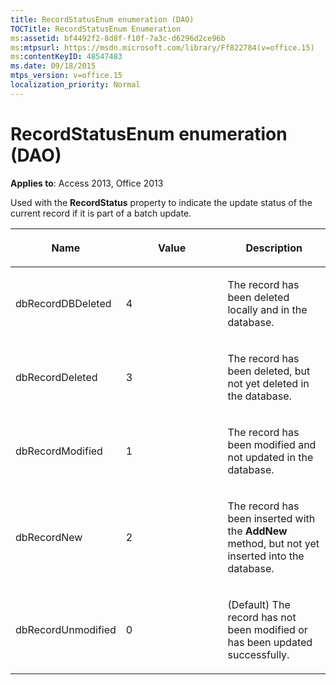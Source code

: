 ```yaml
---
title: RecordStatusEnum enumeration (DAO)
TOCTitle: RecordStatusEnum Enumeration
ms:assetid: bf4492f2-8d8f-f10f-7a3c-d6296d2ce96b
ms:mtpsurl: https://msdn.microsoft.com/library/Ff822784(v=office.15)
ms:contentKeyID: 48547483
ms.date: 09/18/2015
mtps_version: v=office.15
localization_priority: Normal
---
```


# RecordStatusEnum enumeration (DAO)


**Applies to**: Access 2013, Office 2013

Used with the **RecordStatus** property to indicate the update status of the current record if it is part of a batch update.

<table>
<colgroup>
<col style="width: 33%" />
<col style="width: 33%" />
<col style="width: 33%" />
</colgroup>
<thead>
<tr class="header">
<th><p>Name</p></th>
<th><p>Value</p></th>
<th><p>Description</p></th>
</tr>
</thead>
<tbody>
<tr class="odd">
<td><p>dbRecordDBDeleted</p></td>
<td><p>4</p></td>
<td><p>The record has been deleted locally and in the database.</p></td>
</tr>
<tr class="even">
<td><p>dbRecordDeleted</p></td>
<td><p>3</p></td>
<td><p>The record has been deleted, but not yet deleted in the database.</p></td>
</tr>
<tr class="odd">
<td><p>dbRecordModified</p></td>
<td><p>1</p></td>
<td><p>The record has been modified and not updated in the database.</p></td>
</tr>
<tr class="even">
<td><p>dbRecordNew</p></td>
<td><p>2</p></td>
<td><p>The record has been inserted with the <strong>AddNew</strong> method, but not yet inserted into the database.</p></td>
</tr>
<tr class="odd">
<td><p>dbRecordUnmodified</p></td>
<td><p>0</p></td>
<td><p>(Default) The record has not been modified or has been updated successfully.</p></td>
</tr>
</tbody>
</table>

